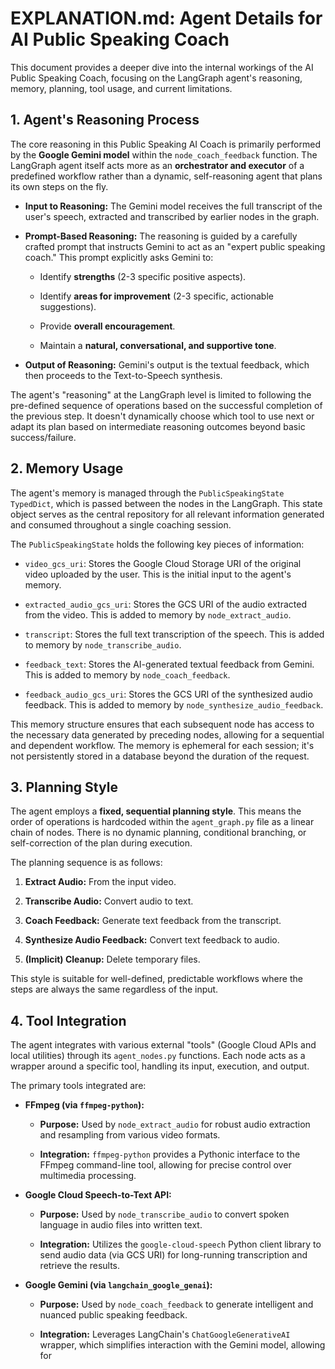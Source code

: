 # EXPLANATION.md: Agent Details for AI Public Speaking Coach

This document provides a deeper dive into the internal workings of the AI Public Speaking Coach, focusing on the LangGraph agent's reasoning, memory, planning, tool usage, and current limitations.

## 1. Agent's Reasoning Process

The core reasoning in this Public Speaking AI Coach is primarily performed by the **Google Gemini model** within the `node_coach_feedback` function. The LangGraph agent itself acts more as an **orchestrator and executor** of a predefined workflow rather than a dynamic, self-reasoning agent that plans its own steps on the fly.

* **Input to Reasoning:** The Gemini model receives the full transcript of the user's speech, extracted and transcribed by earlier nodes in the graph.

* **Prompt-Based Reasoning:** The reasoning is guided by a carefully crafted prompt that instructs Gemini to act as an "expert public speaking coach." This prompt explicitly asks Gemini to:

    * Identify **strengths** (2-3 specific positive aspects).

    * Identify **areas for improvement** (2-3 specific, actionable suggestions).

    * Provide **overall encouragement**.

    * Maintain a **natural, conversational, and supportive tone**.

* **Output of Reasoning:** Gemini's output is the textual feedback, which then proceeds to the Text-to-Speech synthesis.

The agent's "reasoning" at the LangGraph level is limited to following the pre-defined sequence of operations based on the successful completion of the previous step. It doesn't dynamically choose which tool to use next or adapt its plan based on intermediate reasoning outcomes beyond basic success/failure.

## 2. Memory Usage

The agent's memory is managed through the `PublicSpeakingState` `TypedDict`, which is passed between the nodes in the LangGraph. This state object serves as the central repository for all relevant information generated and consumed throughout a single coaching session.

The `PublicSpeakingState` holds the following key pieces of information:

* `video_gcs_uri`: Stores the Google Cloud Storage URI of the original video uploaded by the user. This is the initial input to the agent's memory.

* `extracted_audio_gcs_uri`: Stores the GCS URI of the audio extracted from the video. This is added to memory by `node_extract_audio`.

* `transcript`: Stores the full text transcription of the speech. This is added to memory by `node_transcribe_audio`.

* `feedback_text`: Stores the AI-generated textual feedback from Gemini. This is added to memory by `node_coach_feedback`.

* `feedback_audio_gcs_uri`: Stores the GCS URI of the synthesized audio feedback. This is added to memory by `node_synthesize_audio_feedback`.

This memory structure ensures that each subsequent node has access to the necessary data generated by preceding nodes, allowing for a sequential and dependent workflow. The memory is ephemeral for each session; it's not persistently stored in a database beyond the duration of the request.

## 3. Planning Style

The agent employs a **fixed, sequential planning style**. This means the order of operations is hardcoded within the `agent_graph.py` file as a linear chain of nodes. There is no dynamic planning, conditional branching, or self-correction of the plan during execution.

The planning sequence is as follows:

1.  **Extract Audio:** From the input video.

2.  **Transcribe Audio:** Convert audio to text.

3.  **Coach Feedback:** Generate text feedback from the transcript.

4.  **Synthesize Audio Feedback:** Convert text feedback to audio.

5.  **(Implicit) Cleanup:** Delete temporary files.

This style is suitable for well-defined, predictable workflows where the steps are always the same regardless of the input.

## 4. Tool Integration

The agent integrates with various external "tools" (Google Cloud APIs and local utilities) through its `agent_nodes.py` functions. Each node acts as a wrapper around a specific tool, handling its input, execution, and output.

The primary tools integrated are:

* **FFmpeg (via `ffmpeg-python`):**

    * **Purpose:** Used by `node_extract_audio` for robust audio extraction and resampling from various video formats.

    * **Integration:** `ffmpeg-python` provides a Pythonic interface to the FFmpeg command-line tool, allowing for precise control over multimedia processing.

* **Google Cloud Speech-to-Text API:**

    * **Purpose:** Used by `node_transcribe_audio` to convert spoken language in audio files into written text.

    * **Integration:** Utilizes the `google-cloud-speech` Python client library to send audio data (via GCS URI) for long-running transcription and retrieve the results.

* **Google Gemini (via `langchain_google_genai`):**

    * **Purpose:** Used by `node_coach_feedback` to generate intelligent and nuanced public speaking feedback.

    * **Integration:** Leverages LangChain's `ChatGoogleGenerativeAI` wrapper, which simplifies interaction with the Gemini model, allowing for